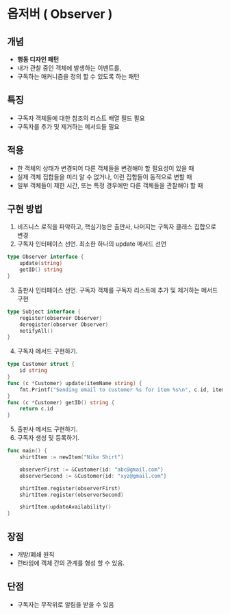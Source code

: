 # 옵저버 ( Observer )

## 개념
- **행동 디자인 패턴**
- 내가 관찰 중인 객체에 발생하는 이벤트를,
- 구독하는 매커니즘을 정의 할 수 있도록 하는 패턴
  
## 특징
- 구독자 객체들에 대한 참조의 리스트 배열 필드 필요
- 구독자를 추가 및 제거하는 메서드들 필요
  
## 적용
- 한 객체의 상태가 변경되어 다른 객체들을 변경해야 할 필요성이 있을 때
- 실제 객체 집합들을 미리 알 수 없거나, 이런 집합들이 동적으로 변할 때
- 일부 객체들이 제한 시간, 또는 특정 경우에만 다른 객체들을 관찰해야 할 때

## 구현 방법
1. 비즈니스 로직을 파악하고, 핵심기능은 출판사, 나머지는 구독자 클래스 집합으로 변경
2. 구독자 인터페이스 선언. 최소한 하나의 update 메서드 선언
```go
type Observer interface {
	update(string)
	getID() string
}
```
3. 출판사 인터페이스 선언. 구독자 객체를 구독자 리스트에 추가 및 제거하는 메서드 구현
```go
type Subject interface {
	register(observer Observer)
	deregister(observer Observer)
	notifyAll()
}
```
4. 구독자 메서드 구현하기.
```go
type Customer struct {
	id string
}
func (c *Customer) update(itemName string) {
	fmt.Printf("Sending email to customer %s for item %s\n", c.id, itemName)
}
func (c *Customer) getID() string {
	return c.id
}
```
5. 출판사 메서드 구현하기.
6. 구독자 생성 및 등록하기.
```go
func main() {
	shirtItem := newItem("Nike Shirt")

	observerFirst := &Customer{id: "abc@gmail.com"}
	observerSecond := &Customer{id: "xyz@gmail.com"}

	shirtItem.register(observerFirst)
	shirtItem.register(observerSecond)

	shirtItem.updateAvailability()
}
```

## 장점
- 개방/폐쇄 원칙
- 런타임에 객체 간의 관계를 형성 할 수 있음.

## 단점
- 구독자는 무작위로 알림을 받을 수 있음